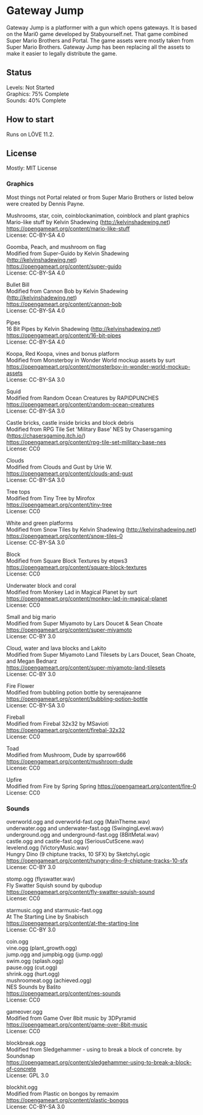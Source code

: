 # Gateway Jump

Gateway Jump is a platformer with a gun which opens gateways. It is based
on the Mari0 game developed by Stabyourself.net. That game combined Super
Mario Brothers and Portal. The game assets were mostly taken from Super
Mario Brothers. Gateway Jump has been replacing all the assets to make
it easier to legally distribute the game.

## Status

Levels: Not Started  
Graphics: 75% Complete  
Sounds: 40% Complete  

## How to start

Runs on LÖVE 11.2.

## License

Mostly: MIT License

### Graphics

Most things not Portal related or from Super Mario Brothers or listed below
were created by Dennis Payne.

Mushrooms, star, coin, coinblockanimation, coinblock and plant graphics  
Mario-like stuff by Kelvin Shadewing (http://kelvinshadewing.net)  
https://opengameart.org/content/mario-like-stuff  
License: CC-BY-SA 4.0

Goomba, Peach, and mushroom on flag  
Modified from Super-Guido by Kelvin Shadewing (http://kelvinshadewing.net)  
https://opengameart.org/content/super-guido  
License: CC-BY-SA 4.0

Bullet Bill  
Modified from Cannon Bob by Kelvin Shadewing (http://kelvinshadewing.net)  
https://opengameart.org/content/cannon-bob  
License: CC-BY-SA 4.0

Pipes  
16 Bit Pipes by Kelvin Shadewing (http://kelvinshadewing.net)  
https://opengameart.org/content/16-bit-pipes  
License: CC-BY-SA 4.0

Koopa, Red Koopa, vines and bonus platform  
Modified from Monsterboy in Wonder World mockup assets by surt  
https://opengameart.org/content/monsterboy-in-wonder-world-mockup-assets  
License: CC-BY-SA 3.0

Squid  
Modified from Random Ocean Creatures by RAPIDPUNCHES  
https://opengameart.org/content/random-ocean-creatures  
License: CC-BY-SA 3.0

Castle bricks, castle inside bricks and block debris  
Modified from RPG Tile Set 'Military Base' NES by Chasersgaming (https://chasersgaming.itch.io/)  
https://opengameart.org/content/rpg-tile-set-military-base-nes  
License: CC0

Clouds  
Modified from Clouds and Gust by Urie W.  
https://opengameart.org/content/clouds-and-gust  
License: CC-BY-SA 3.0

Tree tops  
Modified from Tiny Tree by Mirofox  
https://opengameart.org/content/tiny-tree  
License: CC0

White and green platforms  
Modified from Snow Tiles by Kelvin Shadewing (http://kelvinshadewing.net)  
https://opengameart.org/content/snow-tiles-0  
License: CC-BY-SA 3.0

Block  
Modified from Square Block Textures by etqws3  
https://opengameart.org/content/square-block-textures  
License: CC0

Underwater block and coral  
Modified from Monkey Lad in Magical Planet by surt  
https://opengameart.org/content/monkey-lad-in-magical-planet  
License: CC0

Small and big mario  
Modified from Super Miyamoto by Lars Doucet & Sean Choate  
https://opengameart.org/content/super-miyamoto  
License: CC-BY 3.0

Cloud, water and lava blocks and Lakito  
Modified from Super Miyamoto Land Tilesets by Lars Doucet, Sean Choate, and Megan Bednarz  
https://opengameart.org/content/super-miyamoto-land-tilesets  
License: CC-BY 3.0

Fire Flower  
Modified from bubbling potion bottle by serenajeanne  
https://opengameart.org/content/bubbling-potion-bottle  
License: CC-BY-SA 3.0

Fireball  
Modified from Firebal 32x32 by MSavioti  
https://opengameart.org/content/firebal-32x32  
License: CC0

Toad  
Modified from Mushroom, Dude by sparrow666  
https://opengameart.org/content/mushroom-dude  
License: CC0

Upfire  
Modified from Fire by Spring Spring
https://opengameart.org/content/fire-0  
License: CC0

### Sounds

overworld.ogg and overworld-fast.ogg (MainTheme.wav)  
underwater.ogg and underwater-fast.ogg (SwingingLevel.wav)  
underground.ogg and underground-fast.ogg (8BitMetal.wav)  
castle.ogg and castle-fast.ogg (SeriousCutScene.wav)  
levelend.ogg (VictoryMusic.wav)  
Hungry Dino (9 chiptune tracks, 10 SFX) by SketchyLogic  
https://opengameart.org/content/hungry-dino-9-chiptune-tracks-10-sfx  
License: CC-BY 3.0

stomp.ogg (flyswatter.wav)  
Fly Swatter Squish sound by qubodup  
https://opengameart.org/content/fly-swatter-squish-sound  
License: CC0

starmusic.ogg and starmusic-fast.ogg  
At The Starting Line by Snabisch  
https://opengameart.org/content/at-the-starting-line  
License: CC-BY 3.0

coin.ogg  
vine.ogg (plant_growth.ogg)  
jump.ogg and jumpbig.ogg (jump.ogg)  
swim.ogg (splash.ogg)  
pause.ogg (cut.ogg)  
shrink.ogg (hurt.ogg)  
mushroomeat.ogg (achieved.ogg)  
NES Sounds by Baŝto  
https://opengameart.org/content/nes-sounds  
License: CC0

gameover.ogg  
Modified from Game Over 8bit music by 3DPyramid  
https://opengameart.org/content/game-over-8bit-music  
License: CC0

blockbreak.ogg  
Modified from Sledgehammer - using to break a block of concrete. by Soundsnap  
https://opengameart.org/content/sledgehammer-using-to-break-a-block-of-concrete  
License: GPL 3.0

blockhit.ogg  
Modified from Plastic on bongos by remaxim  
https://opengameart.org/content/plastic-bongos  
License: CC-BY-SA 3.0

